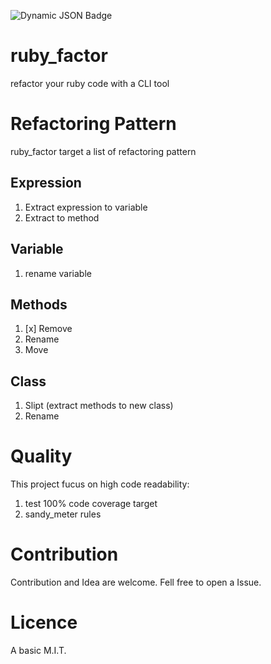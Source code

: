 ![Dynamic JSON Badge](https://img.shields.io/badge/dynamic/json?url=https%3A%2F%2Fraw.githubusercontent.com%2Flevaleureux%2Fruby_factor%2Fmaster%2Fcoverage%2F.last_run.json&query=result.line&label=Coverage)


# ruby_factor
refactor your ruby code with a CLI tool

# Refactoring Pattern
ruby_factor target a list of refactoring pattern

## Expression
1. Extract expression to variable
2. Extract to method


## Variable
1. rename variable

## Methods
1. [x] Remove
2. Rename
3. Move

## Class
1. Slipt (extract methods to new class)
2. Rename

# Quality

This project fucus on high code readability:
1. test 100% code coverage target
2. sandy_meter rules

# Contribution

Contribution and Idea are welcome.
Fell free to open a Issue.

# Licence
A basic M.I.T.
